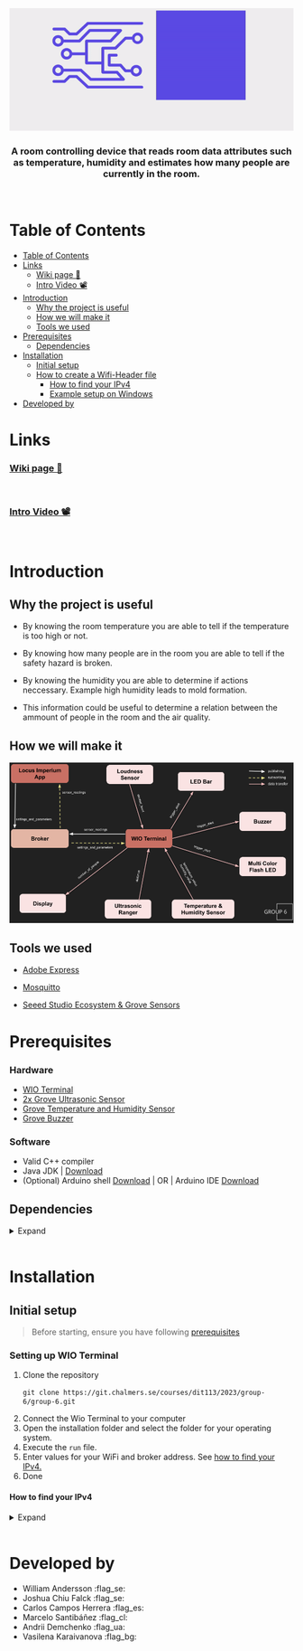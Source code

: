 
<div align="center">

![Locus Imperium](/media/LocusImperium.gif)

### A room controlling device that reads room data attributes such as temperature, humidity and estimates how many people are currently in the room.

<!-- TODO: improve text here ^ -->

</div>

<br>

# Table of Contents 

- [Table of Contents](#table-of-contents)
- [Links](#links)
    - [Wiki page 📖](#wiki-page-)
    - [Intro Video 📽️](#intro-video-️)
- [Introduction](#introduction)
  - [Why the project is useful](#why-the-project-is-useful)
  - [How we will make it](#how-we-will-make-it)
  - [Tools we used](#tools-we-used)
- [Prerequisites](#prerequisites)
    - [Dependencies](#dependencies)
- [Installation](#installation)
  - [Initial setup](#initial-setup)
  - [How to create a Wifi-Header file](#how-to-create-a-wifi-header-file)
    - [How to find your IPv4](#how-to-find-your-ipv4)
    - [Example setup on Windows](#example-setup-on-windows)
- [Developed by](#developed-by)



# Links

### [Wiki page 📖](https://git.chalmers.se/courses/dit113/2023/group-6/group-6/-/wikis/home)

<br>

### [Intro Video 📽️](https://drive.google.com/file/d/1Pbf4bzjwEkn8IahF9TAhGNku1HNMAWEZ/view?usp=sharing)

<br>

# Introduction

## Why the project is useful

- By knowing the room temperature you are able to tell if the temperature is too high or not.

- By knowing how many people are in the room you are able to tell if the safety hazard is broken.

- By knowing the humidity you are able to determine if actions neccessary. Example high humidity leads to mold formation.

- This information could be useful to determine a relation between the ammount of people in the room and the air quality.

## How we will make it

![Locus Imperium](/media/mqtt.png)

## Tools we used

- [Adobe Express](https://www.adobe.com/express/)

- [Mosquitto](https://mosquitto.org/)

- [Seeed Studio Ecosystem & Grove Sensors](https://www.seeedstudio.com/)

# Prerequisites
### Hardware
 - [WIO Terminal](https://wiki.seeedstudio.com/Wio-Terminal-Getting-Started/)
 - [2x Grove Ultrasonic Sensor](https://wiki.seeedstudio.com/Grove-Ultrasonic_Ranger/)
 - [Grove Temperature and Humidity Sensor](https://wiki.seeedstudio.com/Grove-TemperatureAndHumidity_Sensor/)
 - [Grove Buzzer](https://wiki.seeedstudio.com/Grove-Buzzer/)

### Software
 - Valid C++ compiler
 - Java JDK | [Download](https://www.oracle.com/java/technologies/javase-jdk16-downloads.html)
  - (Optional) Arduino shell [Download](https://www.arduino.cc/en/software) | OR | Arduino IDE [Download](https://www.arduino.cc/en/software)

  ## Dependencies
  <details>
  <summary> Expand </summary>

- [Seeeduino SAMD Core (1.8.3)](https://www.seeedstudio.com/) by Seeed Studio
- [Grove Temperature And Humidity Sensor (2.0.1)](https://github.com/Seeed-Studio/Grove_Temperature_And_Humidity_Sensor) by Seeed Studio
- [Grove Ultrasonic Ranger (1.0.1)](https://github.com/Seeed-Studio/Seeed_Arduino_UltrasonicRanger) by Seeed Studio
- [PubSubClient (2.8.0)](https://github.com/knolleary/pubsubclient) by Nick O’Leary
- [FS (File System) (2.1.1)]() by Seeed Studio
- [rpcUnified (2.1.4)](https://github.com/Seeed-Studio/Seeed_Arduino_rpcUnified) by Seeed Studio
- [rpcWiFi (1.0.6)](https://github.com/Seeed-Studio/Seeed_Arduino_rpcWiFi) by Seeed Studio
- [SFUD (Serial Flash Universal Driver) (2.0.2)](https://github.com/Seeed-Studio/Seeed_Arduino_SFUD) by Seeed Studio
- [Mbed TLS (3.0.1)](https://github.com/Seeed-Studio/Seeed_Arduino_mbedtls) by Seeed Studio

</details>

<br>

# Installation
## Initial setup
> Before starting, ensure you have following [prerequisites](#prerequisites)

### Setting up WIO Terminal
1. Clone the repository 
   ```
   git clone https://git.chalmers.se/courses/dit113/2023/group-6/group-6.git
   ```
2. Connect the Wio Terminal to your computer
3. Open the installation folder and select the folder for your operating system.
4. Execute the  `run` file.
5. Enter values for your WiFi and broker address. See [how to find your IPv4.](#how-to-find-your-ipv4)
6. Done

#### How to find your IPv4
<details>
<summary> Expand </summary>

- Open a terminal, run the command: Windows: `ipconfig` | MacOS: `/sbin/ifconfig` | Linux: *you know how to do it already*.

- Find and select:
"Wireless LAN adapter Wi-Fi: IPv4 Address"

</details>

<br>

# Developed by

- William Andersson :flag_se:
- Joshua Chiu Falck :flag_se:
- Carlos Campos Herrera :flag_es:
- Marcelo Santibáñez :flag_cl:
- Andrii Demchenko :flag_ua:
- Vasilena Karaivanova :flag_bg:
